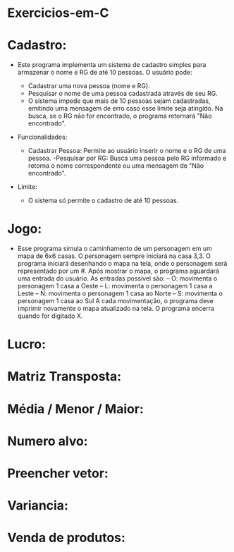 # Exercicios-em-C

# Cadastro:

  - Este programa implementa um sistema de cadastro simples para armazenar o nome e RG de até 10 pessoas. O usuário pode:
    - Cadastrar uma nova pessoa (nome e RG).
    - Pesquisar o nome de uma pessoa cadastrada através de seu RG.
    - O sistema impede que mais de 10 pessoas sejam cadastradas, emitindo uma mensagem de erro caso esse limite seja atingido. Na busca, se o RG não for encontrado, o programa retornará "Não encontrado".

  - Funcionalidades:
    - Cadastrar Pessoa: Permite ao usuário inserir o nome e o RG de uma pessoa.
    -Pesquisar por RG: Busca uma pessoa pelo RG informado e retorna o nome correspondente ou uma mensagem de "Não encontrado".

  - Limite:
    - O sistema só permite o cadastro de até 10 pessoas.

# Jogo:

  - Esse programa simula o caminhamento de um personagem em um mapa de 6x6 casas. O personagem sempre iniciará na casa 3,3. O programa iniciará desenhando o mapa na tela, onde o personagem será representado por um #. Após mostrar o mapa, o programa aguardará uma entrada do usuário. As entradas possível são:
– O: movimenta o personagem 1 casa a Oeste
– L: movimenta o personagem 1 casa a Leste
– N: movimenta o personagem 1 casa ao Norte
– S: movimenta o personagem 1 casa ao Sul
A cada movimentação, o programa deve imprimir
novamente o mapa atualizado na tela. O programa encerra quando for digitado X.

# Lucro:

# Matriz Transposta:

# Média / Menor / Maior:

# Numero alvo:

# Preencher vetor:

# Variancia:

# Venda de produtos:

